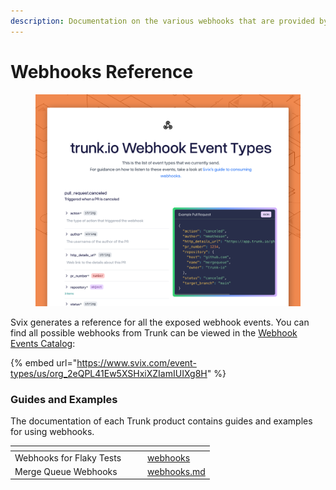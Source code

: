 ```yaml
---
description: Documentation on the various webhooks that are provided by Trunk products
---
```


# Webhooks Reference

<figure><img src="../.gitbook/assets/webhook-event-catalog (1).png" alt=""><figcaption></figcaption></figure>

Svix generates a reference for all the exposed webhook events. You can find all possible webhooks from Trunk can be viewed in the [Webhook Events Catalog](https://www.svix.com/event-types/us/org_2eQPL41Ew5XSHxiXZIamIUIXg8H/):

{% embed url="https://www.svix.com/event-types/us/org_2eQPL41Ew5XSHxiXZIamIUIXg8H" %}

### Guides and Examples

The documentation of each Trunk product contains guides and examples for using webhooks.

<table data-card-size="large" data-view="cards"><thead><tr><th></th><th data-hidden></th><th data-hidden></th><th data-hidden data-card-target data-type="content-ref"></th></tr></thead><tbody><tr><td>Webhooks for Flaky Tests</td><td></td><td></td><td><a href="../flaky-tests/webhooks/">webhooks</a></td></tr><tr><td>Merge Queue Webhooks</td><td></td><td></td><td><a href="../merge-queue/webhooks.md">webhooks.md</a></td></tr></tbody></table>



